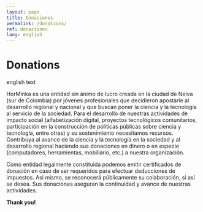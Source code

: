 ```yaml
---
layout: page
title: Donaciones
permalink: /donations/
ref: donaciones
lang: english
---
```


# Donations

english text

HorMinka es una entidad sin ánimo de lucro creada en la ciudad de Neiva (sur de Colombia) por jóvenes profesionales que decidieron apostarle al desarrollo regional y nacional y que buscan poner la ciencia y la tecnología al servicio de la sociedad. Para el desarrollo de nuestras actividades de impacto social (alfabetización digital, proyectos tecnológicos comunitarios, participación en la construcción de políticas públicas sobre ciencia y tecnología, entre otras) y su sostenimiento necesitamos recursos. Contribuya al avance de la ciencia y la tecnología en la sociedad y al desarrollo regional haciendo sus donaciones en dinero o en especie (computadores, herramientas, mobiliario, etc.) a nuestra organización.

Como entidad legalmente constituida podemos emitir certificados de donación en caso de ser requeridos para efectuar deducciones de impuestos. Así mismo, se reconocerá públicamente su colaboración, si así se desea. Sus donaciones aseguran la continuidad y avance de nuestras actividades.

**Thank you!**
